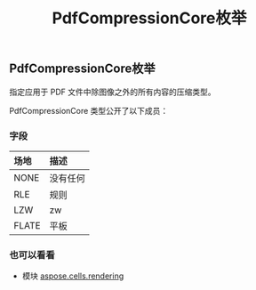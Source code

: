 ﻿---
title: PdfCompressionCore枚举
second_title: Aspose.Cells for Python via .NET API 参考资料
description:
type: docs
weight: 180
url: /zh/python-net/aspose.cells.rendering/pdfcompressioncore/
is_root: false
---
##  PdfCompressionCore枚举
指定应用于 PDF 文件中除图像之外的所有内容的压缩类型。



PdfCompressionCore 类型公开了以下成员：

### 字段
|场地|描述|
| :- | :- |
| NONE |没有任何|
| RLE |规则|
| LZW |zw|
| FLATE |平板|



### 也可以看看
* 模块 [aspose.cells.rendering](..)
